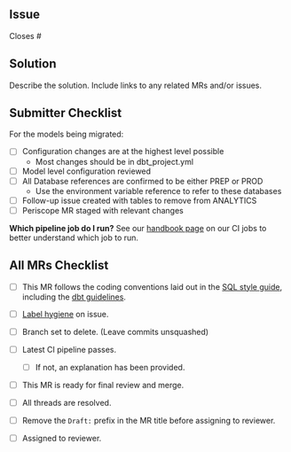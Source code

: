 <!---
  Use this template when migrating dbt models from the analytics database to the prep or prod databases.
--->

## Issue
<!--- Link the Issue this MR closes --->
Closes #

## Solution

Describe the solution. Include links to any related MRs and/or issues.

## Submitter Checklist

For the models being migrated:
- [ ] Configuration changes are at the highest level possible
  - Most changes should be in dbt_project.yml
- [ ] Model level configuration reviewed
- [ ] All Database references are confirmed to be either PREP or PROD
  - Use the environment variable reference to refer to these databases
- [ ] Follow-up issue created with tables to remove from ANALYTICS
- [ ] Periscope MR staged with relevant changes

**Which pipeline job do I run?** See our [handbook page](https://about.gitlab.com/handbook/business-ops/data-team/platform/ci-jobs/) on our CI jobs to better understand which job to run.

## All MRs Checklist
- [ ] This MR follows the coding conventions laid out in the [SQL style guide](https://about.gitlab.com/handbook/business-ops/data-team/platform/sql-style-guide/), including the [dbt guidelines](https://about.gitlab.com/handbook/business-ops/data-team/platform/sql-style-guide/#dbt-guidelines).
- [ ] [Label hygiene](https://about.gitlab.com/handbook/business-ops/data-team/how-we-work/#issue-labeling) on issue.
- [ ] Branch set to delete. (Leave commits unsquashed)
- [ ] Latest CI pipeline passes.
  - [ ] If not, an explanation has been provided.
- [ ] This MR is ready for final review and merge.
- [ ] All threads are resolved.
- [ ] Remove the `Draft:` prefix in the MR title before assigning to reviewer.
- [ ] Assigned to reviewer.


